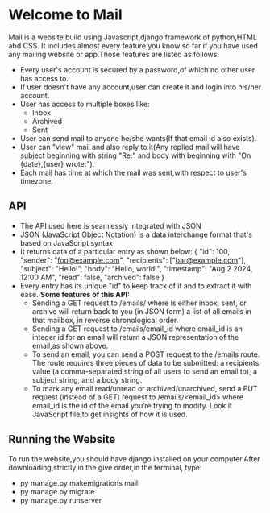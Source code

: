 # Welcome to Mail
Mail is a website build using Javascript,django framework of python,HTML abd CSS.
It includes almost every feature you know so far if you have used any mailing website or app.Those features are listed as follows:
- Every user's account is secured by a password,of which no other user has access to.
- If user doesn't have any account,user can create it and login into his/her account.
- User has access to multiple boxes like:
     - Inbox
     - Archived
     - Sent
- User can send mail to anyone he/she wants(If that email id also exists).
- User can "view" mail and also reply to it(Any replied mail will have subject beginning with string "Re:" and body with beginning with "On {date},{user} wrote:").
- Each mail has time at which the mail was sent,with respect to user's timezone.
## API
- The API used here is seamlessly integrated with JSON
- JSON (JavaScript Object Notation) is a data interchange format that's based on JavaScript syntax
- It returns data of a particular entry as shown below:
  {
        "id": 100,
        "sender": "foo@example.com",
        "recipients": ["bar@example.com"],
        "subject": "Hello!",
        "body": "Hello, world!",
        "timestamp": "Aug 2 2024, 12:00 AM",
        "read": false,
        "archived": false
    }
- Every entry has its unique "id" to keep track of it and to extract it with ease.
**Some features of this API:**
  - Sending a GET request to /emails/<mailbox> where <mailbox> is either inbox, sent, or archive will return back to you (in JSON form) a list of all emails in that mailbox, in reverse chronological order.
  - Sending a GET request to /emails/email_id where email_id is an integer id for an email will return a JSON representation of the email,as shown above.
  - To send an email, you can send a POST request to the /emails route. The route requires three pieces of data to be submitted: a recipients value (a comma-separated string of all users to send an email to), a subject string, and a body string.
  - To  mark any email read/unread or archived/unarchived, send a PUT request (instead of a GET) request to /emails/<email_id> where email_id is the id of the email you’re trying to modify.
Look it JavaScript file,to get insights of how it is used.
## Running the Website
To run the website,you should have django installed on your computer.After downloading,strictly in the give order,in the terminal, type:
- py manage.py makemigrations mail
- py manage.py migrate
- py manage.py runserver
